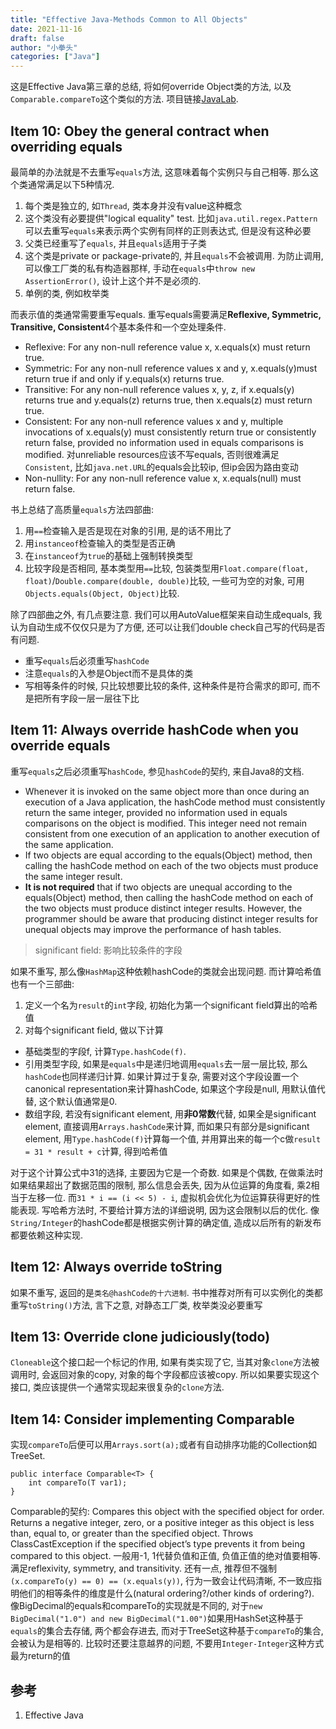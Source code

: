 ```yaml
---
title: "Effective Java-Methods Common to All Objects"
date: 2021-11-16
draft: false
author: "小拳头"
categories: ["Java"]
---
```


这是Effective Java第三章的总结, 将如何override Object类的方法, 以及`Comparable.compareTo`这个类似的方法. 项目链接[JavaLab](https://github.com/huanruiz/JavaLab).

## Item 10: Obey the general contract when overriding equals
最简单的办法就是不去重写`equals`方法, 这意味着每个实例只与自己相等. 那么这个类通常满足以下5种情况.
1. 每个类是独立的, 如`Thread`, 类本身并没有value这种概念
2. 这个类没有必要提供"logical equality" test. 比如`java.util.regex.Pattern`可以去重写`equals`来表示两个实例有同样的正则表达式, 但是没有这种必要
3. 父类已经重写了`equals`, 并且`equals`适用于子类
4. 这个类是private or package-private的, 并且`equals`不会被调用. 为防止调用, 可以像工厂类的私有构造器那样, 手动在`equals`中`throw new AssertionError()`, 设计上这个并不是必须的.
5. 单例的类, 例如枚举类

而表示值的类通常需要重写equals. 重写equals需要满足**Reflexive, Symmetric, Transitive, Consistent**4个基本条件和一个空处理条件. 
- Reflexive: For any non-null reference value x, x.equals(x) must return true.
- Symmetric: For any non-null reference values x and y, x.equals(y)must return true if and only if y.equals(x) returns true.
- Transitive: For any non-null reference values x, y, z, if x.equals(y) returns true and y.equals(z) returns true, then x.equals(z) must return true.
- Consistent: For any non-null reference values x and y, multiple invocations of x.equals(y) must consistently return true or consistently return false, provided no information used in equals comparisons is modified. 对unreliable resources应该不写equals, 否则很难满足`Consistent`, 比如`java.net.URL`的equals会比较ip, 但ip会因为路由变动
- Non-nullity: For any non-null reference value x, x.equals(null) must return false. 

书上总结了高质量`equals`方法四部曲:
1. 用`==`检查输入是否是现在对象的引用, 是的话不用比了
2. 用`instanceof`检查输入的类型是否正确
3. 在`instanceof`为`true`的基础上强制转换类型
4. 比较字段是否相同, 基本类型用`==`比较, 包装类型用`Float.compare(float, float)`/`Double.compare(double, double)`比较, 一些可为空的对象, 可用`Objects.equals(Object, Object)`比较. 

除了四部曲之外, 有几点要注意. 我们可以用AutoValue框架来自动生成equals, 我认为自动生成不仅仅只是为了方便, 还可以让我们double check自己写的代码是否有问题.
- 重写`equals`后必须重写`hashCode`
- 注意`equals`的入参是Object而不是具体的类
- 写相等条件的时候, 只比较想要比较的条件, 这种条件是符合需求的即可, 而不是把所有字段一层一层往下比

## Item 11: Always override hashCode when you override equals
重写`equals`之后必须重写`hashCode`, 参见`hashCode`的契约, 来自Java8的文档.
- Whenever it is invoked on the same object more than once during an execution of a Java application, the hashCode method must consistently return the same integer, provided no information used in equals comparisons on the object is modified. This integer need not remain consistent from one execution of an application to another execution of the same application.
- If two objects are equal according to the equals(Object) method, then calling the hashCode method on each of the two objects must produce the same integer result.
- **It is not required** that if two objects are unequal according to the equals(Object) method, then calling the hashCode method on each of the two objects must produce distinct integer results. However, the programmer should be aware that producing distinct integer results for unequal objects may improve the performance of hash tables.

> significant field: 影响比较条件的字段

如果不重写, 那么像`HashMap`这种依赖hashCode的类就会出现问题. 而计算哈希值也有一个三部曲:
1. 定义一个名为`result`的`int`字段, 初始化为第一个significant field算出的哈希值
2. 对每个significant field, 做以下计算

- 基础类型的字段f, 计算`Type.hashCode(f)`. 
- 引用类型字段, 如果是`equals`中是递归地调用`equals`去一层一层比较, 那么`hashCode`也同样递归计算. 如果计算过于复杂, 需要对这个字段设置一个canonical representation来计算hashCode, 如果这个字段是null, 用默认值代替, 这个默认值通常是0. 
- 数组字段, 若没有significant element, 用**非0常数**代替, 如果全是significant element, 直接调用`Arrays.hashCode`来计算, 而如果只有部分是significant element, 用`Type.hashCode(f)`计算每一个值, 并用算出来的每一个c做`result = 31 * result + c`计算, 得到哈希值

对于这个计算公式中31的选择, 主要因为它是一个奇数. 如果是个偶数, 在做乘法时如果结果超出了数据范围的限制, 那么信息会丢失, 因为从位运算的角度看, 乘2相当于左移一位. 而`31 * i == (i << 5) - i`, 虚拟机会优化为位运算获得更好的性能表现. 写哈希方法时, 不要给计算方法的详细说明, 因为这会限制以后的优化. 像`String/Integer`的hashCode都是根据实例计算的确定值, 造成以后所有的新发布都要依赖这种实现.

## Item 12: Always override toString
如果不重写, 返回的是`类名@hashCode的十六进制`. 书中推荐对所有可以实例化的类都重写`toString()`方法, 言下之意, 对静态工厂类, 枚举类没必要重写

## Item 13: Override clone judiciously(todo)
`Cloneable`这个接口起一个标记的作用, 如果有类实现了它, 当其对象`clone`方法被调用时, 会返回对象的copy, 对象的每个字段都应该被copy. 所以如果要实现这个接口, 类应该提供一个通常实现起来很复杂的`clone`方法. 

## Item 14: Consider implementing Comparable
实现`compareTo`后便可以用`Arrays.sort(a);`或者有自动排序功能的Collection如TreeSet. 
```
public interface Comparable<T> {
    int compareTo(T var1);
}
```

Comparable的契约: Compares this object with the specified object for order. Returns a negative integer, zero, or a positive integer as this object is less than, equal to, or greater than the specified object. Throws ClassCastException if the specified object’s type prevents it from being compared to this object. 一般用-1, 1代替负值和正值, 负值正值的绝对值要相等. 满足reflexivity, symmetry, and transitivity. 还有一点, 推荐但不强制`(x.compareTo(y) == 0) == (x.equals(y))`, 行为一致会让代码清晰, 不一致应指明他们的相等条件的维度是什么(natural ordering?/other kinds of ordering?). 像BigDecimal的equals和compareTo的实现就是不同的, 对于`new BigDecimal("1.0") and new BigDecimal("1.00")`如果用HashSet这种基于`equals`的集合去存储, 两个都会存进去, 而对于TreeSet这种基于`compareTo`的集合, 会被认为是相等的. 比较时还要注意越界的问题, 不要用`Integer-Integer`这种方式最为return的值



## 参考
1. Effective Java